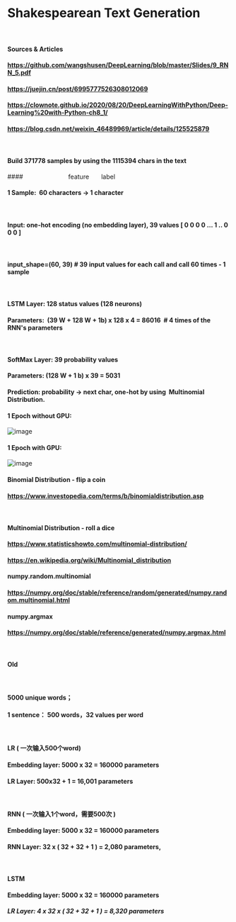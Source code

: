 # Shakespearean Text Generation

 
#### Sources & Articles
#### https://github.com/wangshusen/DeepLearning/blob/master/Slides/9_RNN_5.pdf
#### https://juejin.cn/post/6995777526308012069
#### https://clownote.github.io/2020/08/20/DeepLearningWithPython/Deep-Learning%20with-Python-ch8_1/
#### https://blog.csdn.net/weixin_46489969/article/details/125525879
 
 
#### Build 371778 samples by using the 1115394 chars in the text
####                                          feature       label
#### 1 Sample:  60 characters -> 1 character
 
#### Input: one-hot encoding (no embedding layer), 39 values [ 0 0 0 0 … 1 .. 0 0 0 ]
 
#### input_shape=(60, 39) # 39 input values for each call and call 60 times - 1 sample
 
#### LSTM Layer: 128 status values (128 neurons)
#### Parameters:  (39 W + 128 W + 1b) x 128 x 4 = 86016  # 4 times of the RNN's parameters
 
#### SoftMax Layer: 39 probability values
#### Parameters: (128 W + 1 b) x 39 = 5031
#### Prediction: probability -> next char, one-hot by using  Multinomial Distribution.

#### 1 Epoch without GPU:
![image](https://github.com/yinanericxue/Shakespearean-Text-Generation/assets/102645083/369878b5-84ef-46d9-84fa-c119ce274e44)

#### 1 Epoch with GPU:
![image](https://github.com/yinanericxue/Shakespearean-Text-Generation/assets/102645083/863f0cb4-34e1-4b21-8aaa-0ad91095c8cf)

#### Binomial Distribution - flip a coin
#### https://www.investopedia.com/terms/b/binomialdistribution.asp
 
#### Multinomial Distribution - roll a dice
#### https://www.statisticshowto.com/multinomial-distribution/
#### https://en.wikipedia.org/wiki/Multinomial_distribution

#### numpy.random.multinomial
#### https://numpy.org/doc/stable/reference/random/generated/numpy.random.multinomial.html

#### numpy.argmax
#### https://numpy.org/doc/stable/reference/generated/numpy.argmax.html
 
#### Old
 
#### 5000 unique words；
#### 1 sentence： 500 words，32 values per word
 
#### LR ( 一次输入500个word)
#### Embedding layer: 5000 x 32 = 160000 parameters
#### LR Layer: 500x32 + 1 = 16,001 parameters
 
#### RNN ( 一次输入1个word，需要500次 )
#### Embedding layer: 5000 x 32 = 160000 parameters
#### RNN Layer: 32 x ( 32 + 32 + 1 ) = 2,080 parameters,
 
#### LSTM
#### Embedding layer: 5000 x 32 = 160000 parameters
##### LR Layer: 4 x 32 x ( 32 + 32 + 1 ) = 8,320 parameters 
